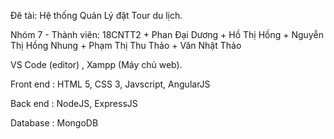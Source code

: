Đê tài: Hệ thống Quản Lý đặt Tour du lịch.

Nhóm 7 - 
Thành viên: 
    18CNTT2
    + Phan Đại Dương
    + Hồ Thị Hồng
    + Nguyễn Thị Hồng Nhung
    + Phạm Thị Thu Thảo
    + Văn Nhật Thảo

VS Code (editor) , Xampp (Máy chủ web).

Front end : HTML 5, CSS 3, Javscript, AngularJS

Back end : NodeJS, ExpressJS

Database : MongoDB
